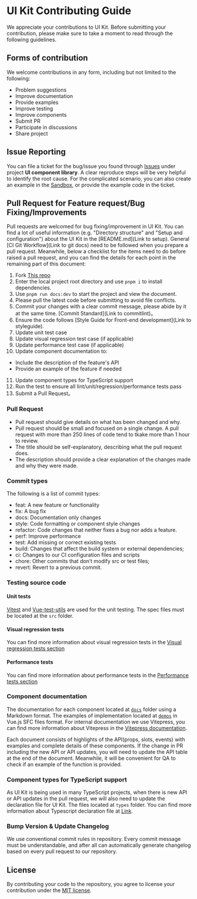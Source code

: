 # UI Kit Contributing Guide

We appreciate your contributions to UI Kit.
Before submitting your contribution, please make sure to take a moment to read through the following guidelines.

## Forms of contribution

We welcome contributions in any form, including but not limited to the following:

* Problem suggestions
* Improve documentation
* Provide examples
* Improve testing
* Improve components
* Submit PR
* Participate in discussions
* Share project

## Issue Reporting

You can file a ticket for the bug/issue you found through [Issues](https://github.com/acronis/ui-component-library/issues) under project **UI component library**.
A clear reproduce steps will be very helpful to identify the root cause.
For the complicated scenario, you can also create an example in the [Sandbox](https://github.com/acronis/ui-component-library/sandbox/index.vue), or provide the example code in the ticket.

## Pull Request for Feature request/Bug Fixing/Improvements

Pull requests are welcomed for bug fixing/improvement in UI Kit.
You can find a lot of useful information (e.g. "Directory structure" and "Setup and configuration") about the UI Kit in the [README.md](Link to setup).
General [CI Git Workflow](Link to git docs) need to be followed when you prepare a pull request.
Meanwhile, below a checklist for the items need to do before raised a pull request,
and you can find the details for each point in the remaining part of this document:

1. Fork [This repo](https://github.com/acronis/ui-component-library)
2. Enter the local project root directory and use ```pnpm i``` to install dependencies.
3. Use ```pnpm run docs:dev``` to start the project and view the document.
4. Please pull the latest code before submitting to avoid file conflicts.
5. Commit your changes with a clear commit message, please abide by it at the same time. [Commit Standard](Link to commitlint)。
6. Ensure the code follows [Style Guide for Front-end development](Link to styleguide).
7. Update unit test case
8. Update visual regression test case (if applicable)
9. Update performance test case (if applicable)
10. Update component documentation to:
   - Include the description of the feature's API
   - Provide an example of the feature if needed
11. Update component types for TypeScript support
12. Run the test to ensure all lint/unit/regression/performance tests pass
13. Submit a Pull Request。

### Pull Request

- Pull request should give details on what has been changed and why.
- Pull request should be small and focused on a single change. A pull request with more than 250 lines of code tend to tkake more than 1 hour to review.
- The title should be self-explanatory, describing what the pull request does.
- The description should provide a clear explanation of the changes made and why they were made.

### Commit types

The following is a list of commit types:

- feat: A new feature or functionality
- fix: A bug fix
- docs: Documentation only changes
- style: Code formatting or component style changes
- refactor: Code changes that neither fixes a bug nor adds a feature.
- perf: Improve performance
- test: Add missing or correct existing tests
- build: Changes that affect the build system or external dependencies;
- ci: Changes to our CI configuration files and scripts
- chore: Other commits that don’t modify src or test files;
- revert: Revert to a previous commit.

### Testing source code

#### Unit tests

[Vitest](https://vitest.dev/) and [Vue-test-utils](https://test-utils.vuejs.org/) are used for the unit testing. 
The spec files must be located at the `src` folder.

#### Visual regression tests

You can find more information about visual regression tests in the [Visual regression tests section](https://acronis.github.io/ui-component-library/guide/testing.html#visual-regression-testing-with-cypress)

#### Performance tests

You can find more information about performance tests in the [Performance tests section](https://acronis.github.io/ui-component-library/guide/testing.html#performance-tests)

### Component documentation

The documentation for each component located at [`docs`](packages/documentation) folder using a Markdown format.
The examples of implementation located at [`demos`](packages/documentation/demos) in Vue.js SFC files format.
For internal documentation we use Vitepress, you can find more information about Vitepress in the [Vitepress documentation](https://vitepress.dev/).

Each document consists of highlights of the API(props, slots, events) with examples and complete details of these components.
If the change in PR including the new API or API updates, you will need to update the API table at the end of the document. 
Meanwhile, it will be convenient for QA to check if an example of the function is provided.

### Component types for TypeScript support

As UI Kit is being used in many TypeScript projects, when there is new API or API updates in the pull request,
we will also need to update the declaration file for UI Kit.
The files located at `types` folder. You can find more information about Typescript declaration file at [Link](https://www.typescriptlang.org/docs/handbook/declaration-files/introduction.html).

### Bump Version & Update Changelog

We use conventional commit rules in repository. Every commit message must be understandable,
and after all can automatically generate changelog based on every pull request to our repository.

## License

By contributing your code to the repository, you agree to license your contribution under the [MIT license](./LICENSE).
